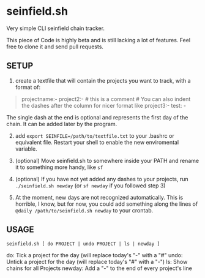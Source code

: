 seinfield.sh
============

Very simple CLI seinfield chain tracker.

This piece of Code is highly beta and is still lacking a lot of features. Feel free to clone it and send pull requests.

SETUP
-----

1. create a textfile that will contain the projects you want to track, with a format of:

> projectname:-
> project2:-
> \# this is a comment
> \# You can also indent the dashes after the column for nicer format like
> project3:-
> test:    -

The single dash at the end is optional and represents the first day of the chain. It can be added later by the program.

2. add ```export SEINFILE=/path/to/textfile.txt``` to your .bashrc or equivalent file. Restart your shell to enable the new enviromental variable.

3. (optional) Move seinfield.sh to somewhere inside your PATH and rename it to something more handy, like ```sf```

4. (optional) If you have not yet added any dashes to your projects, run ```./seinfield.sh newday``` (or ```sf newday``` if you followed step 3)

5. At the moment, new days are not recognized automatically. This is horrible, I know, but for now, you could add something along the lines of ```@daily /path/to/seinfield.sh newday``` to your crontab.

USAGE
-----

    seinfield.sh [ do PROJECT | undo PROJECT | ls | newday ]

do:     Tick a project for the day (will replace today's "-" with a "#"
undo:   Untick a project for the day (will replace today's "#" with a "-")
ls:     Show chains for all Projects
newday: Add a "-" to the end of every project's line
